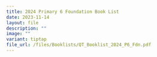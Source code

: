 ```yaml
---
title: 2024 Primary 6 Foundation Book List
date: 2023-11-14
layout: file
description: ""
image: ""
variant: tiptap
file_url: /files/Booklists/QT_Booklist_2024_P6_Fdn.pdf
---
```

